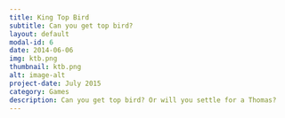 ```yaml
---
title: King Top Bird
subtitle: Can you get top bird?
layout: default
modal-id: 6
date: 2014-06-06
img: ktb.png
thumbnail: ktb.png
alt: image-alt
project-date: July 2015
category: Games
description: Can you get top bird? Or will you settle for a Thomas?
---
```

